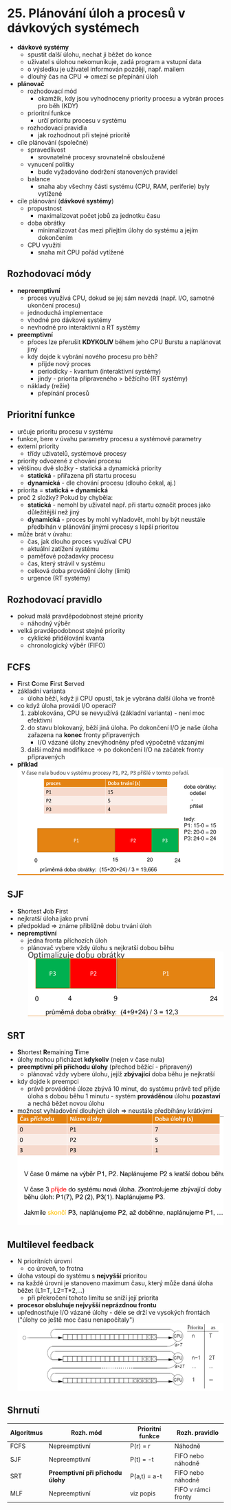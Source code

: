 # 25. Plánování úloh a procesů v dávkových systémech
- **dávkové systémy**
    - spustit další úlohu, nechat ji běžet do konce
    - uživatel s úlohou nekomunikuje, zadá program a vstupní data
    - o výsledku je uživatel informován později, např. mailem
    - dlouhý čas na CPU => omezí se přepínání úloh
- **plánovač**
    - rozhodovací mód
        - okamžik, kdy jsou vyhodnoceny priority procesu a vybrán proces pro běh (KDY)
    - prioritní funkce
        - určí prioritu procesu v systému
    - rozhodovací pravidla
        - jak rozhodnout při stejné prioritě
- cíle plánování (společné)
    - spravedlivost
        - srovnatelné procesy srovnatelně obsloužené
    - vynucení politky
        - bude vyžadováno dodržení stanovených pravidel
    - balance
        - snaha aby všechny části systému (CPU, RAM, periferie) byly vytížené
- cíle plánování (**dávkové systémy**)
    - propustnost
        - maximalizovat počet jobů za jednotku času
    - doba obrátky
        - minimalizovat čas mezi přiejtím úlohy do systému a jejím dokončením
    - CPU využití
        - snaha mít CPU pořád vytížené

## Rozhodovací módy
- **nepreemptivní**
    - proces využívá CPU, dokud se jej sám nevzdá (např. I/O, samotné ukončení procesu)
    - jednoduchá implementace
    - vhodné pro dávkové systémy
    - nevhodné pro interaktivní a RT systémy
- **preemptivní**
    - pŕoces lze přerušit **KDYKOLIV** během jeho CPU Burstu a naplánovat jiný
    - kdy dojde k vybrání nového procesu pro běh?
        - přijde nový proces
        - periodicky - kvantum (interaktivní systémy)
        - jindy - priorita připraveného > běžícího (RT systémy)
    - náklady (režie)
        - přepínání procesů

## Prioritní funkce
- určuje prioritu procesu v systému
- funkce, bere v úvahu parametry procesu a systémové parametry
- externí priority
    - třídy uživatelů, systémové procesy
- priority odvozené z chování procesu
- většinou dvě složky - statická a dynamická priority
    - **statická** - přiřazena při startu procesu
    - **dynamická** - dle chování procesu (dlouho čekal, aj.)
- priorita = **statická + dynamická**
- proč 2 složky? Pokud by chyběla:
    - **statická** - nemohl by uživatel např. při startu označit proces jako důležitější než jiný
    - **dynamická** - proces by mohl vyhladovět, mohl by být neustále předbíhán v plánování jinými procesy s lepší prioritou
- může brát v úvahu:
    - čas, jak dlouho proces využíval CPU
    - aktuální zatížení systému
    - paměťové požadavky procesu
    - čas, který strávil v systému
    - celková doba provádění úlohy (limit)
    - urgence (RT systémy)

## Rozhodovací pravidlo
- pokud malá pravděpodobnost stejné priority
    - náhodný výběr
- velká pravděpodobnost stejné priority
    - cyklické přidělování kvanta
    - chronologický výběr (FIFO)    

## FCFS
- **F**irst **C**ome **F**irst **S**erved
- základní varianta
    - úloha běží, když ji CPU opustí, tak je vybrána další úloha ve frontě
- co když úloha provádí I/O operaci?
    1. zablokována, CPU se nevyužívá (základní varianta) - není moc efektivní
    2. do stavu blokovaný, běží jiná úloha. Po dokončení I/O je naše úloha zařazena na **konec** fronty připravených
        - I/O vázané úlohy znevýhodněny před výpočetně vázanými
    3. další možná modifikace -> po dokončení I/O na začátek fronty připravených
- **příklad**
![](img/fcfs.png)

## SJF
- **S**hortest **J**ob **F**irst
- nejkratší úloha jako první
- předpoklad => známe přibližně dobu trvání úloh
- **nepremptivní**
    - jedna fronta příchozích úloh
    - plánovač vybere vždy úlohu s nejkratší dobou běhu
![](img/sjf.png)

## SRT
- **S**hortest **R**emaining **T**ime
- úlohy mohou přicházet **kdykoliv** (nejen v čase nula)
- **preemptivní při příchodu úlohy** (přechod běžící - připravený) 
    - plánovač vždy vybere úlohu, jejíž **zbývající** doba běhu je nejkratší
- kdy dojde k preempci
    - právě prováděné úloze zbývá 10 minut, do systému právě teď přijde úloha s dobou běhu 1 minutu - systém **prováděnou** úlohu **pozastaví** a nechá běžet novou úlohu
- možnost vyhladovění dlouhých úloh => neustále předbíhány krátkými
![](img/srt.png)

## Multilevel feedback
- N prioritních úrovní
    - co úroveň, to frotna
- úloha vstoupí do systému s **nejvyšší** prioritou 
- na každé úrovni je stanoveno maximum času, který může daná úloha běžet (L1=T, L2=T\*2,...)
    - při překročení tohoto limitu se sníží její priorita
- **procesor obsluhuje nejvyšší neprázdnou frontu**
- upřednostňuje I/O vázané úlohy - déle se drží ve vysokých frontách ("úlohy co ještě moc času nenapočítaly")
![](img/mlf.png)

## Shrnutí

|Algoritmus | Rozh. mód | Prioritní funkce  | Rozh. pravidlo |
|-----------|-----------|-------------------|----------------|
|FCFS       |Nepreemptivní|P(r) = r         | Náhodně        |
|SJF        |Nepreemptivní|P(t) = -t        | FIFO nebo náhodně|
|SRT        |**Preemptivní při příchodu úlohy**|P(a,t) = a-t|FIFO nebo náhodně|
|MLF        |Nepreemptivní|viz popis        | FIFO v rámci fronty|
